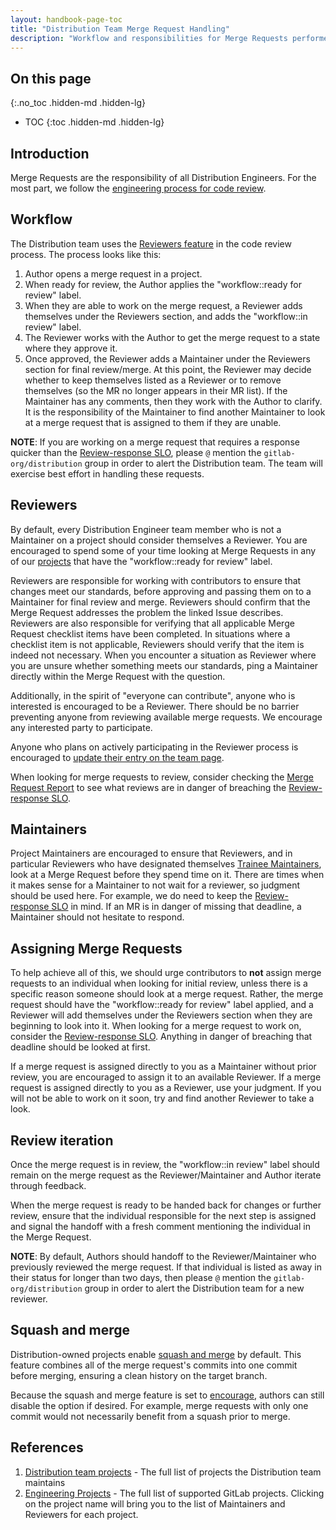 ```yaml
---
layout: handbook-page-toc
title: "Distribution Team Merge Request Handling"
description: "Workflow and responsibilities for Merge Requests performed by Distribution Engineers."
---
```


## On this page
{:.no_toc .hidden-md .hidden-lg}

- TOC
{:toc .hidden-md .hidden-lg}

## Introduction

Merge Requests are the responsibility of all Distribution Engineers. For the most part, we follow the [engineering process for code review](/handbook/engineering/workflow/code-review/).

## Workflow

The Distribution team uses the [Reviewers feature](https://docs.gitlab.com/ee/development/code_review.html#dogfooding-the-reviewers-feature) in the code review process. The process looks like this:

1. Author opens a merge request in a project.
1. When ready for review, the Author applies the "workflow::ready for review" label.
1. When they are able to work on the merge request, a Reviewer adds themselves under the Reviewers section, and adds the "workflow::in review" label.
1. The Reviewer works with the Author to get the merge request to a state where they approve it.
1. Once approved, the Reviewer adds a Maintainer under the Reviewers section for final review/merge. At this point, the Reviewer may decide whether to keep themselves listed as a Reviewer or to remove themselves (so the MR no longer appears in their MR list). If the Maintainer has any comments, then they work with the Author to clarify. It is the responsibility of the Maintainer to find another Maintainer to look at a merge request that is assigned to them if they are unable.

**NOTE**: If you are working on a merge request that requires a response quicker than the [Review-response SLO][], please `@` mention the `gitlab-org/distribution` group in order to alert the Distribution team. The team will exercise best effort in handling these requests.

## Reviewers

By default, every Distribution Engineer team member who is not a Maintainer on a project should consider themselves a Reviewer. You are encouraged to spend some of your time looking at Merge Requests in any of our [projects](/handbook/engineering/development/enablement/distribution/#projects) that have the "workflow::ready for review" label.

Reviewers are responsible for working with contributors to ensure that changes meet our standards, before approving and passing them on to a Maintainer for final review and merge. Reviewers should confirm that the Merge Request addresses the problem the linked Issue describes. Reviewers are also responsible for verifying that all applicable Merge Request checklist items have been completed. In situations where a checklist item is not applicable, Reviewers should verify that the item is indeed not necessary. When you encounter a situation as Reviewer where you are unsure whether something meets our standards, ping a Maintainer directly within the Merge Request with the question.

Additionally, in the spirit of "everyone can contribute", anyone who is interested is encouraged to be a Reviewer. There should be no barrier preventing anyone from reviewing available merge requests. We encourage any interested party to participate.

Anyone who plans on actively participating in the Reviewer process is encouraged to [update their entry on the team page](/handbook/git-page-update/#12-add-yourself-to-the-team-page).

When looking for merge requests to review, consider checking the [Merge Request Report][] to see what reviews are in danger of breaching the [Review-response SLO][].

## Maintainers

Project Maintainers are encouraged to ensure that Reviewers, and in particular Reviewers who have designated themselves [Trainee Maintainers](/handbook/engineering/workflow/code-review/#trainee-maintainer), look at a Merge Request before they spend time on it. There are times when it makes sense for a Maintainer to not wait for a reviewer, so judgment should be used here. For example, we do need to keep the [Review-response SLO][] in mind. If an MR is in danger of missing that deadline, a Maintainer should not hesitate to respond.

## Assigning Merge Requests

To help achieve all of this, we should urge contributors to **not** assign merge requests to an individual when looking for initial review, unless there is a specific reason someone should look at a merge request. Rather, the merge request should have the "workflow::ready for review" label applied, and a Reviewer will add themselves under the Reviewers section when they are beginning to look into it. When looking for a merge request to work on, consider the [Review-response SLO][]. Anything in danger of breaching that deadline should be looked at first.

If a merge request is assigned directly to you as a Maintainer without prior review, you are encouraged to assign it to an available Reviewer. If a merge request is assigned directly to you as a Reviewer, use your judgment. If you will not be able to work on it soon, try and find another Reviewer to take a look.

## Review iteration

Once the merge request is in review, the "workflow::in review" label should remain on the merge request as the Reviewer/Maintainer and Author iterate through feedback.

When the merge request is ready to be handed back for changes or further review, ensure that the individual responsible for the next step is assigned and signal the handoff with a fresh comment mentioning the individual in the Merge Request.

**NOTE**: By default, Authors should handoff to the Reviewer/Maintainer who previously reviewed the merge request. If that individual is listed as away in their status for longer than two days, then please `@` mention the `gitlab-org/distribution` group in order to alert the Distribution team for a new reviewer.

## Squash and merge

Distribution-owned projects enable [squash and merge](https://docs.gitlab.com/ee/user/project/merge_requests/squash_and_merge.html) by default. This feature combines all of the merge request's commits into one commit before merging, ensuring a clean history on the target branch.

Because the squash and merge feature is set to [encourage](https://docs.gitlab.com/ee/user/project/merge_requests/squash_and_merge.html#squash-commits-options), authors can still disable the option if desired. For example, merge requests with only one commit would not necessarily benefit from a squash prior to merge.

## References

1. [Distribution team projects](/handbook/engineering/development/enablement/distribution/#projects) - The full list of projects the Distribution team maintains
1. [Engineering Projects](/handbook/engineering/projects/) - The full list of supported GitLab projects. Clicking on the project name will bring you to the list of Maintainers and Reviewers for each project.

[Merge Request Report]: https://gitlab-org.gitlab.io/distribution/monitoring/mrs/
[Review-response SLO]: /handbook/engineering/workflow/code-review/#review-response-slo
